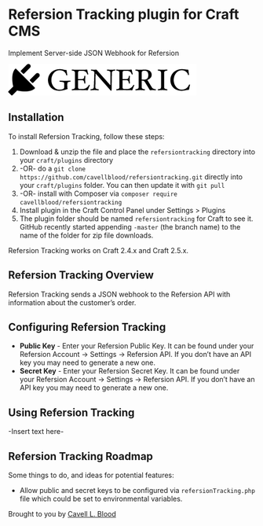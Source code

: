 # Refersion Tracking plugin for Craft CMS

Implement Server-side JSON Webhook for Refersion

![Screenshot](resources/screenshots/plugin_logo.png)

## Installation

To install Refersion Tracking, follow these steps:

1. Download & unzip the file and place the `refersiontracking` directory into your `craft/plugins` directory
2.  -OR- do a `git clone https://github.com/cavellblood/refersiontracking.git` directly into your `craft/plugins` folder.  You can then update it with `git pull`
3.  -OR- install with Composer via `composer require cavellblood/refersiontracking`
4. Install plugin in the Craft Control Panel under Settings > Plugins
5. The plugin folder should be named `refersiontracking` for Craft to see it.  GitHub recently started appending `-master` (the branch name) to the name of the folder for zip file downloads.

Refersion Tracking works on Craft 2.4.x and Craft 2.5.x.

## Refersion Tracking Overview

Refersion Tracking sends a JSON webhook to the Refersion API with information about the customer&rsquo;s order.

## Configuring Refersion Tracking

* **Public Key** - Enter your Refersion Public Key. It can be found under your Refersion Account &rarr; Settings &rarr; Refersion API. If you don&rsquo;t have an API key you may need to generate a new one.
* **Secret Key** - Enter your Refersion Secret Key. It can be found under your Refersion Account &rarr; Settings &rarr; Refersion API. If you don&rsquo;t have an API key you may need to generate a new one.



## Using Refersion Tracking

-Insert text here-

## Refersion Tracking Roadmap

Some things to do, and ideas for potential features:

* Allow public and secret keys to be configured via `refersionTracking.php` file which could be set to environmental variables.

Brought to you by [Cavell L. Blood](https://cavellblood.com)
